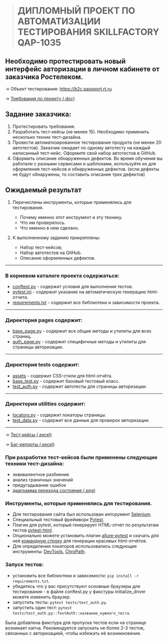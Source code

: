 ># ДИПЛОМНЫЙ ПРОЕКТ ПО АВТОМАТИЗАЦИИ ТЕСТИРОВАНИЯ SKILLFACTORY QAP-1035 

## Необходимо протестировать новый интерфейс авторизации в личном кабинете от заказчика Ростелеком.

→ Объект тестирования: https://b2c.passport.rt.ru

→ [Требования по проекту (.doc)](https://docs.google.com/document/d/1WTvxg7w3UNJYGsjplyZFLNdh7lWv9J3P/edit?usp=sharing&ouid=114718040835219983979&rtpof=true&sd=true)




## Задание заказчика:

1. Протестировать требования.
2. Разработать тест-кейсы (не менее 15). Необходимо применить несколько техник тест-дизайна.
3. Провести автоматизированное тестирование продукта (не менее 20 автотестов). Заказчик ожидает по одному автотесту на каждый написанный тест-кейс. Оформите свой набор автотестов в GitHub.
4. Оформить описание обнаруженных дефектов. Во время обучения вы работали с разными сервисами и шаблонами, используйте их для оформления тест-кейсов и обнаруженных дефектов. (если дефекты не будут обнаружены, то составить описание трех дефектов)

## Ожидаемый результат

1. Перечислены инструменты, которые применялись для тестирования.

   * Почему именно этот инструмент и эту технику.
   * Что им проверялось.
   * Что именно в нем сделано.
   
2. К выполненному заданию прикреплены:

   * Набор тест-кейсов;
   * Набор автотестов на GitHub.
   * Описание оформленных дефектов.

***
### **В корневом каталоге проекта содержаться:**
* [conftest.py](https://github.com/Ioganus/Final_Project/blob/master/conftest.py) - содержит условия для выполнения тестов.
* [pytest.ini](https://github.com/Ioganus/Final_Project/blob/master/pytest.ini) - содержит указание на автоматическую генерацию html-отчета.
* [requirements.txt](https://github.com/Ioganus/Final_Project/blob/master/requirements.txt) - содержит все библиотеки и зависимости проекта.
***
### **Директория pages содержит:**
* [base_page.py](https://github.com/Ioganus/Final_Project/blob/master/pages/base_page.py) - содержит все общие методы и утилиты для всех страниц.
* [auth_page.py](https://github.com/Ioganus/Final_Project/blob/master/pages/auth_page.py) - содержит специфичные методы и утилиты для страницы авторизации.
***
### **Директория tests содержит:**
* [assets](https://github.com/Ioganus/Final_Project/blob/master/tests/assets/style.css) - содержит CSS-стили для html-отчёта.
* [base_test.py](https://github.com/Ioganus/Final_Project/blob/master/tests/base_test.py) - содержит базовый тестовый класс.
* [test_auth.py](https://github.com/Ioganus/Final_Project/blob/master/tests/test_auth.py) - содержит автотесты для страницы авторизации.
***
### **Директория utilities содержит:**
* [locators.py](https://github.com/Ioganus/Final_Project/blob/master/utilities/locators.py) - содержит локаторы страницы.
* [test_data.py](https://github.com/Ioganus/Final_Project/blob/master/utilities/test_data.py) - содержит все данные для проверок авторизации.
***

→ [Тест-кейсы (.excel)](https://docs.google.com/spreadsheets/d/1mKrAn4WIsXX9F3Wf-xA8SbYxvXsu38-zzBfTzodhNXc/edit?usp=sharing)

→ [Баг-репорты (.excel)](https://docs.google.com/spreadsheets/d/1K00tMRM30VDBTPKJIWvsLRmD6Xxsd4bREQtj_u9mFBc/edit?usp=sharing)

### При разработке тест-кейсов были применены следующие техники тест-дизайна: 
 
* эквивалентное разбиение
* анализ граничных значений
* предугадывание ошибок
* [диаграмма перехода состояния (.png)](https://drive.google.com/file/d/1wmqN3gR95k3_4ULrMrLiK4frsXaxL-Pf/view?usp=sharing)


### Инструменты, которые применялись для тестирования.

* Для тестирования сайта был использован 
интсрумент [Selenium](https://www.selenium.dev/).
* Специальный тестовый фреймворк [Pytest](https://docs.pytest.org/).
* Плагин для pytest, который генерирует HTML-отчет по результатам тестов [pytest-html](https://pytest-html.readthedocs.io/en/latest/).
* Опционально можете установить плагин [allure-pytest](https://pypi.org/project/allure-pytest/) и скачать для неё [командную строку](https://repo.maven.apache.org/maven2/io/qameta/allure/allure-commandline/) для генерации красивых html-отчётов.
* Для определения локаторов использовались 
следующие инструменты: [DevTools](https://developer.chrome.com/docs/devto), [ChroPath](https://chrome.google.com/webstore/detail/chropath/ljngjbnaijcbncmcnjfhigebomdlkcjo).

### Запуск тестов:
* установить все библиотеки и зависимости: `pip install -r requirements.txt`.
* убедитесь что у вас присутствуют основные браузеры для тестирования - в файле conftest.py у фикстуры initialize_driver можете изменить браузер.
* запустить тесты: `pytest tests/test_auth.py`.
* запустить один тест: `pytest tests/test_auth.py::TestAuth::название_нужного_теста`.


Была добавлена фикстура для пропуска тестов если на странице возникает капча. Рекомендуется запускать не более 2-3 тестов, связанных с авторизацией, чтобы избежать её возникновение.

